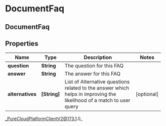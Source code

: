 # DocumentFaq

## DocumentFaq

## Properties

|Name | Type | Description | Notes|
|------------ | ------------- | ------------- | -------------|
| **question** | **String** | The question for this FAQ | |
| **answer** | **String** | The answer for this FAQ | |
| **alternatives** | **[String]** | List of Alternative questions related to the answer which helps in improving the likelihood of a match to user query | [optional] |



_PureCloudPlatformClientV2@173.1.0_
